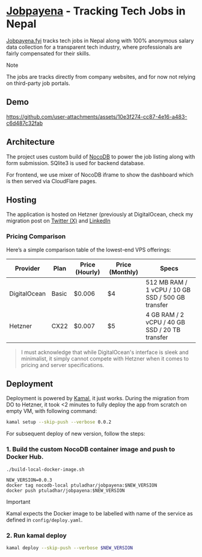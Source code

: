 # [Jobpayena](jobpayena.fyi) - Tracking Tech Jobs in Nepal
[Jobpayena.fyi](jobpayena.fyi) tracks tech jobs in Nepal along with 100% anonymous salary data collection for a transparent tech industry, where professionals are fairly compensated for their skills.

> [!NOTE]
> The jobs are tracks directly from company websites, and for now not relying on third-party job portals.

## Demo
https://github.com/user-attachments/assets/10e3f274-cc87-4e16-a483-c6d487c32fab

## Architecture

The project uses custom build of [NocoDB](https://github.com/nocodb/nocodb?tab=readme-ov-file) to power the job listing along with form submission. SQlite3 is used for backend database.

For frontend, we use mixer of NocoDB iframe to show the dashboard which is then served via CloudFlare pages.

## Hosting

The application is hosted on Hetzner (previously at DigitalOcean, check my migration post on [Twitter (X)](https://x.com/ptuladhar3/status/1841082935635771558?s=61) and [LinkedIn](https://www.linkedin.com/posts/ptuladhar3_kamal-activity-7246852881809633281-B0T8?utm_source=share&utm_medium=member_desktop)

### Pricing Comparison

Here’s a simple comparison table of the lowest-end VPS offerings:

| Provider      | Plan        | Price (Hourly) | Price (Monthly) | Specs                           |
|---------------|-------------|----------------|-----------------|---------------------------------|
| DigitalOcean  | Basic       | $0.006         | $4              | 512 MB RAM / 1 vCPU / 10 GB SSD / 500 GB transfer |
| Hetzner       | CX22       | $0.007         | $5              | 4 GB RAM / 2 vCPU / 40 GB SSD / 20 TB transfer   |

> I must acknowledge that while DigitalOcean's interface is sleek and minimalist, it simply cannot compete with Hetzner when it comes to pricing and server specifications.

## Deployment

Deployment is powered by [Kamal](https://kamal-deploy.org/), it just works. During the migration from DO to Hetzner, it took <2 minutes to fully deploy the app from scratch on empty VM, with following command:

```sh
kamal setup --skip-push --verbose 0.0.2
```

For subsequent deploy of new version, follow the steps:

### 1. Build the custom NocoDB container image and push to Docker Hub.
```
./build-local-docker-image.sh

NEW_VERSION=0.0.3
docker tag nocodb-local ptuladhar/jobpayena:$NEW_VERSION
docker push ptuladhar/jobpayena:$NEW_VERSION
```

>[!IMPORTANT]
> Kamal expects the Docker image to be labelled with name of the service as defined in `config/deploy.yaml`.

### 2. Run kamal deploy
```sh
kamal deploy --skip-push --verbose $NEW_VERSION
```

